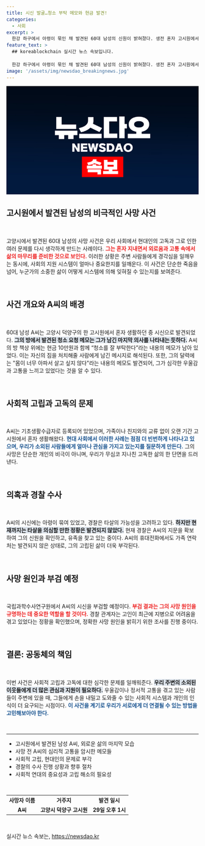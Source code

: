 ```yaml
---
title: 시신 발굴…청소 부탁 메모와 현금 발견!
categories:
  - 사회
excerpt: >
  한강 하구에서 아령이 묶인 채 발견된 60대 남성의 신원이 밝혀졌다. 생전 혼자 고시원에서 지낸 그는 기초생활수급자였으며, 마지막 순간 남긴 메모가 충격을 준다. 경찰은 의문의 죽음 뒤에 숨겨진 진실을 파헤치고 있다.
feature_text: >
  ## koreablockchain 실시간 뉴스 속보입니다.

  한강 하구에서 아령이 묶인 채 발견된 60대 남성의 신원이 밝혀졌다. 생전 혼자 고시원에서 지낸 그는 기초생활수급자였으며, 마지막 순간 남긴 메모가 충격을 준다. 경찰은 의문의 죽음 뒤에 숨겨진 진실을 파헤치고 있다.
image: '/assets/img/newsdao_breakingnews.jpg'
---
```


<p><img src="/assets/img/newsdao_breakingnews.jpg" alt="koreablockchain 속보" /></p>

<h2 data-ke-size="size26">고시원에서 발견된 남성의 비극적인 사망 사건</h2>

<p data-ke-size="size16">&nbsp;</p>

<p>고양시에서 발견된 60대 남성의 사망 사건은 우리 사회에서 현대인의 고독과 그로 인한 여러 문제를 다시 생각하게 만드는 사례이다. <b><span style="color: #ee2323;">그는 혼자 지내면서 외로움과 고통 속에서 삶의 마무리를 준비한 것으로 보인다.</span></b> 이러한 상황은 주변 사람들에게 경각심을 일깨우는 동시에, 사회의 지원 시스템이 얼마나 중요한지를 일깨운다. 이 사건은 단순한 죽음을 넘어, 누군가의 소중한 삶이 어떻게 시스템에 의해 잊혀질 수 있는지를 보여준다.</p>

<p data-ke-size="size16">&nbsp;</p>

<h2 data-ke-size="size26">사건 개요와 A씨의 배경</h2>

<p data-ke-size="size16">&nbsp;</p>

<p>60대 남성 A씨는 고양시 덕양구의 한 고시원에서 혼자 생활하던 중 시신으로 발견되었다. <b><span style="background-color: #21538527;">그의 방에서 발견된 청소 요청 메모는 그가 남긴 마지막 의사를 나타내는 듯하다.</span></b> A씨의 방 책상 위에는 현금 10만원과 함께 “청소를 잘 부탁한다”라는 내용의 메모가 남아 있었다. 이는 자신의 짐을 처치해줄 사람에게 남긴 메시지로 해석된다. 또한, 그의 달력에는 "몸이 너무 아파서 살고 싶지 않다"라는 내용의 메모도 발견되어, 그가 심각한 우울감과 고통을 느끼고 있었다는 것을 알 수 있다.</p>

<p data-ke-size="size16">&nbsp;</p>

<h2 data-ke-size="size26">사회적 고립과 고독의 문제</h2>

<p data-ke-size="size16">&nbsp;</p>

<p>A씨는 기초생활수급자로 등록되어 있었으며, 가족이나 친지와의 교류 없이 오랜 기간 고시원에서 혼자 생활해왔다. <b><span style="color: #1a5490;">현대 사회에서 이러한 사례는 점점 더 빈번하게 나타나고 있으며, 우리가 소외된 사람들에게 얼마나 관심을 가지고 있는지를 질문하게 만든다.</span></b> 그의 사망은 단순한 개인의 비극이 아니며, 우리가 무심코 지나친 고독한 삶의 한 단면을 드러낸다.</p>

<p data-ke-size="size16">&nbsp;</p>

<h2 data-ke-size="size26">의혹과 경찰 수사</h2>

<p data-ke-size="size16">&nbsp;</p>

<p>A씨의 시신에는 아령이 묶여 있었고, 경찰은 타살의 가능성을 고려하고 있다. <b><span style="background-color: #21538527;">하지만 현재까지는 타살을 의심할 만한 정황은 발견되지 않았다.</span></b> 현재 경찰은 A씨의 지문을 확보하여 그의 신원을 확인하고, 유족을 찾고 있는 중이다. A씨의 휴대전화에서도 가족 연락처는 발견되지 않은 상태로, 그의 고립된 삶이 더욱 부각된다.</p>

<p data-ke-size="size16">&nbsp;</p>

<h2 data-ke-size="size26">사망 원인과 부검 예정</h2>

<p data-ke-size="size16">&nbsp;</p>

<p>국립과학수사연구원에서 A씨의 시신을 부검할 예정이다. <b><span style="color: #ee2323;">부검 결과는 그의 사망 원인을 규명하는 데 중요한 역할을 할 것이다.</span></b> 경찰 관계자는 고인이 최근에 지병으로 어려움을 겪고 있었다는 정황을 확인했으며, 정확한 사망 원인을 밝히기 위한 조사를 진행 중이다.</p>

<p data-ke-size="size16">&nbsp;</p>

<h2 data-ke-size="size26">결론: 공동체의 책임</h2>

<p data-ke-size="size16">&nbsp;</p>

<p>이번 사건은 사회적 고립과 고독에 대한 심각한 문제를 일깨워준다. <b><span style="background-color: #21538527;">우리 주변의 소외된 이웃들에게 더 많은 관심과 지원이 필요하다.</span></b> 우울감이나 정서적 고통을 겪고 있는 사람들이 주변에 있을 때, 그들에게 손을 내밀고 도와줄 수 있는 사회적 시스템과 개인의 인식이 더 요구되는 시점이다. <b><span style="color: #1a5490;">이 사건을 계기로 우리가 서로에게 더 연결될 수 있는 방법을 고민해보아야 한다.</span></b></p>

<p data-ke-size="size16">&nbsp;</p>

<hr>

<ul>
    <li>고시원에서 발견된 남성 A씨, 외로운 삶의 마지막 모습</li>
    <li>사망 전 A씨의 심리적 고통을 암시한 메모들</li>
    <li>사회적 고립, 현대인의 문제로 부각</li>
    <li>경찰의 수사 진행 상황과 향후 절차</li>
    <li>사회적 연대의 중요성과 고립 해소의 필요성</li>
</ul>

<p data-ke-size="size16">&nbsp;</p>

<table>
    <tr>
        <td style="text-align: center; height: 17px;"><b>사망자 이름</b></td>
        <td style="text-align: center; height: 17px;"><b>거주지</b></td>
        <td style="text-align: center; height: 17px;"><b>발견 일시</b></td>
    </tr>
    <tr>
        <td style="text-align: center; height: 17px;"><b>A씨</b></td>
        <td style="text-align: center; height: 17px;"><b>고양시 덕양구 고시원</b></td>
        <td style="text-align: center; height: 17px;"><b>29일 오후 1시</b></td>
    </tr>
</table>

<p data-ke-size="size16">&nbsp;</p>
실시간 뉴스 속보는, <a href="https://newsdao.kr" rel="dofollow">https://newsdao.kr</a>


